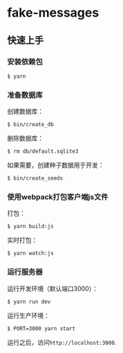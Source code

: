 # fake-messages

## 快速上手

### 安装依赖包

    $ yarn

### 准备数据库

创建数据库：

    $ bin/create_db

删除数据库：

    $ rm db/default.sqlite3

如果需要，创建种子数据用于开发：

    $ bin/create_seeds

### 使用webpack打包客户端js文件

打包：

    $ yarn build:js

实时打包：

    $ yarn watch:js

### 运行服务器

运行开发环境（默认端口3000）：

    $ yarn run dev

运行生产环境：

    $ PORT=3000 yarn start

运行之后，访问`http://localhost:3000`.

